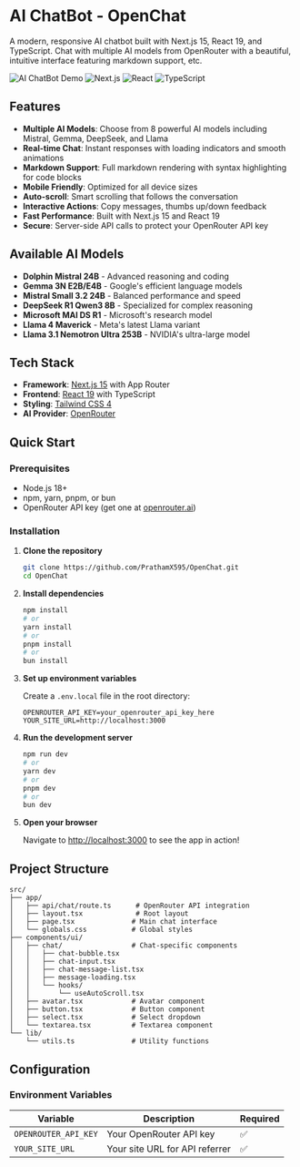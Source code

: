 # AI ChatBot - OpenChat

A modern, responsive AI chatbot built with Next.js 15, React 19, and TypeScript. Chat with multiple AI models from OpenRouter with a beautiful, intuitive interface featuring markdown support, etc.

![AI ChatBot Demo](https://img.shields.io/badge/Status-Live-brightgreen) ![Next.js](https://img.shields.io/badge/Next.js-15.3.5-black) ![React](https://img.shields.io/badge/React-19.0.0-blue) ![TypeScript](https://img.shields.io/badge/TypeScript-5.x-blue)

## Features

- **Multiple AI Models**: Choose from 8 powerful AI models including Mistral, Gemma, DeepSeek, and Llama
- **Real-time Chat**: Instant responses with loading indicators and smooth animations
- **Markdown Support**: Full markdown rendering with syntax highlighting for code blocks
- **Mobile Friendly**: Optimized for all device sizes
- **Auto-scroll**: Smart scrolling that follows the conversation
- **Interactive Actions**: Copy messages, thumbs up/down feedback
- **Fast Performance**: Built with Next.js 15 and React 19
- **Secure**: Server-side API calls to protect your OpenRouter API key

## Available AI Models

- **Dolphin Mistral 24B** - Advanced reasoning and coding
- **Gemma 3N E2B/E4B** - Google's efficient language models
- **Mistral Small 3.2 24B** - Balanced performance and speed
- **DeepSeek R1 Qwen3 8B** - Specialized for complex reasoning
- **Microsoft MAI DS R1** - Microsoft's research model
- **Llama 4 Maverick** - Meta's latest Llama variant
- **Llama 3.1 Nemotron Ultra 253B** - NVIDIA's ultra-large model

## Tech Stack

- **Framework**: [Next.js 15](https://nextjs.org/) with App Router
- **Frontend**: [React 19](https://react.dev/) with TypeScript
- **Styling**: [Tailwind CSS 4](https://tailwindcss.com/)
- **AI Provider**: [OpenRouter](https://openrouter.ai/)

## Quick Start

### Prerequisites

- Node.js 18+
- npm, yarn, pnpm, or bun
- OpenRouter API key (get one at [openrouter.ai](https://openrouter.ai/))

### Installation

1. **Clone the repository**

   ```bash
   git clone https://github.com/PrathamX595/OpenChat.git
   cd OpenChat
   ```

2. **Install dependencies**

   ```bash
   npm install
   # or
   yarn install
   # or
   pnpm install
   # or
   bun install
   ```

3. **Set up environment variables**

   Create a `.env.local` file in the root directory:

   ```env
   OPENROUTER_API_KEY=your_openrouter_api_key_here
   YOUR_SITE_URL=http://localhost:3000
   ```

4. **Run the development server**

   ```bash
   npm run dev
   # or
   yarn dev
   # or
   pnpm dev
   # or
   bun dev
   ```

5. **Open your browser**

   Navigate to [http://localhost:3000](http://localhost:3000) to see the app in action!

##  Project Structure

```
src/
├── app/
│   ├── api/chat/route.ts      # OpenRouter API integration
│   ├── layout.tsx             # Root layout
│   ├── page.tsx              # Main chat interface
│   └── globals.css           # Global styles
├── components/ui/
│   ├── chat/                 # Chat-specific components
│   │   ├── chat-bubble.tsx
│   │   ├── chat-input.tsx
│   │   ├── chat-message-list.tsx
│   │   ├── message-loading.tsx
│   │   └── hooks/
│   │       └── useAutoScroll.tsx
│   ├── avatar.tsx            # Avatar component
│   ├── button.tsx            # Button component
│   ├── select.tsx            # Select dropdown
│   └── textarea.tsx          # Textarea component
└── lib/
    └── utils.ts              # Utility functions
```

##  Configuration

### Environment Variables

| Variable             | Description                    | Required |
| -------------------- | ------------------------------ | -------- |
| `OPENROUTER_API_KEY` | Your OpenRouter API key        | ✅       |
| `YOUR_SITE_URL`      | Your site URL for API referrer | ✅       |

